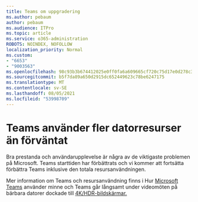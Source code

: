 ```yaml
---
title: Teams om uppgradering
ms.author: pebaum
author: pebaum
ms.audience: ITPro
ms.topic: article
ms.service: o365-administration
ROBOTS: NOINDEX, NOFOLLOW
localization_priority: Normal
ms.custom:
- "6653"
- "9003563"
ms.openlocfilehash: 98c93b3b674412025e0ff0fa6a609665cf720c75d17e0d278c3abe123d5ec01c
ms.sourcegitcommit: b5f7da89a650d2915dc652449623c78be6247175
ms.translationtype: MT
ms.contentlocale: sv-SE
ms.lasthandoff: 08/05/2021
ms.locfileid: "53998709"
---
```

# <a name="teams-is-using-more-computer-resources-than-expected"></a>Teams använder fler datorresurser än förväntat

Bra prestanda och användarupplevelse är några av de viktigaste problemen på Microsoft. Teams starttiden har förbättrats och vi kommer att fortsätta förbättra Teams inklusive den totala resursanvändningen.  

Mer information om Teams och resursanvändning finns i Hur [Microsoft Teams](https://docs.microsoft.com/microsoftteams/teams-memory-usage-perf) använder minne och Teams går långsamt under videomöten på bärbara datorer dockade till [4K/HDR-bildskärmar.](https://docs.microsoft.com/MicrosoftTeams/troubleshoot/known-issues/teams-slow-video-meetings-laptops-4k)

